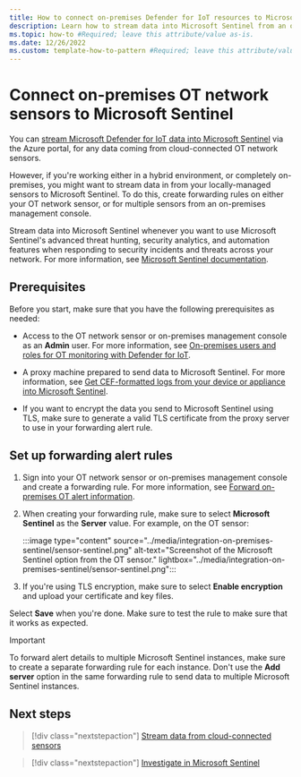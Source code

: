 ```yaml
---
title: How to connect on-premises Defender for IoT resources to Microsoft Sentinel
description: Learn how to stream data into Microsoft Sentinel from an on-premises and locally-managed Microsoft Defender for IoT OT network sensor or an on-premises management console.
ms.topic: how-to #Required; leave this attribute/value as-is.
ms.date: 12/26/2022
ms.custom: template-how-to-pattern #Required; leave this attribute/value as-is.
---
```


# Connect on-premises OT network sensors to Microsoft Sentinel

You can [stream Microsoft Defender for IoT data into Microsoft Sentinel](../iot-solution.md) via the Azure portal, for any data coming from cloud-connected OT network sensors.

However, if you're working either in a hybrid environment, or completely on-premises, you might want to stream data in from your locally-managed sensors to Microsoft Sentinel. To do this, create forwarding rules on either your OT network sensor, or for multiple sensors from an on-premises management console.

Stream data into Microsoft Sentinel whenever you want to use Microsoft Sentinel's advanced threat hunting, security analytics, and automation features when responding to security incidents and threats across your network. For more information, see [Microsoft Sentinel documentation](../../../sentinel/index.yml).

## Prerequisites

Before you start, make sure that you have the following prerequisites as needed:

- Access to the OT network sensor or on-premises management console as an **Admin** user. For more information, see [On-premises users and roles for OT monitoring with Defender for IoT](../roles-on-premises.md).

- A proxy machine prepared to send data to Microsoft Sentinel. For more information, see [Get CEF-formatted logs from your device or appliance into Microsoft Sentinel](../../../sentinel/connect-common-event-format.md).

- If you want to encrypt the data you send to Microsoft Sentinel using TLS, make sure to generate a valid TLS certificate from the proxy server to use in your forwarding alert rule.

## Set up forwarding alert rules

1. Sign into your OT network sensor or on-premises management console and create a forwarding rule. For more information, see [Forward on-premises OT alert information](../how-to-forward-alert-information-to-partners.md).

1. When creating your forwarding rule, make sure to select **Microsoft Sentinel** as the **Server** value. For example, on the OT sensor:

    :::image type="content" source="../media/integration-on-premises-sentinel/sensor-sentinel.png" alt-text="Screenshot of the Microsoft Sentinel option from the OT sensor." lightbox="../media/integration-on-premises-sentinel/sensor-sentinel.png":::

1. If you're using TLS encryption, make sure to select **Enable encryption** and upload your certificate and key files.

Select **Save** when you're done. Make sure to test the rule to make sure that it works as expected.

> [!IMPORTANT]
> To forward alert details to multiple Microsoft Sentinel instances, make sure to create a separate forwarding rule for each instance. Don't use the **Add server** option in the same forwarding rule to send data to multiple Microsoft Sentinel instances.

## Next steps

> [!div class="nextstepaction"]
> [Stream data from cloud-connected sensors](../iot-solution.md)

> [!div class="nextstepaction"]
> [Investigate in Microsoft Sentinel](../../../sentinel/investigate-cases.md)